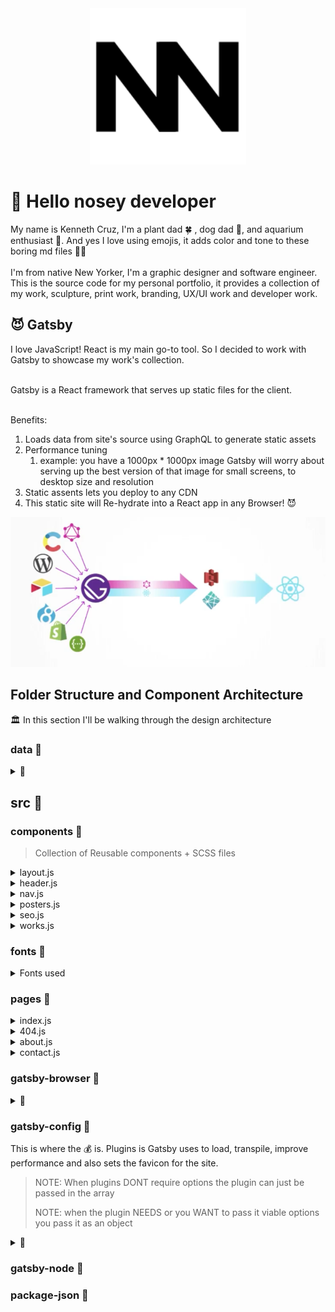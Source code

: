<div align="center">
  <a href="https://www.knnyczr.com">
    <img src="./data/icons/faviconBlack.svg" width="250" alt="logo" />
  </a>
</div>

# 👋 Hello nosey developer

  My name is Kenneth Cruz, I'm a plant dad 🍀 , dog dad 🐶, and aquarium enthusiast 🐠. And yes I love using emojis, it adds color and tone to these boring md files 🤷‍♂️
  <br>
  <br> 
  I'm from native New Yorker, I'm a graphic designer and software engineer. This is the source code for my personal portfolio, it provides a collection of my work, sculpture, print work, branding, UX/UI work and developer work.

## 😈 Gatsby

I love JavaScript! React is my main go-to tool. So I decided to work with Gatsby to showcase my work's collection.
<br>
<br>

Gatsby is a React framework that serves up static files for the client.
<br><br>

Benefits:


1. Loads data from site's source using GraphQL to generate static assets
2. Performance tuning
   1. example: you have a 1000px * 1000px image Gatsby will worry about serving up the best version of that image for small screens, to desktop size and resolution
3. Static assents lets you deploy to any CDN
4. This static site will Re-hydrate into a React app in any Browser! 😈

![](data/icons/gatsby-breakdown.png)

## Folder Structure and Component Architecture

🏛️ In this section I'll be walking through the design architecture

### data 📁

<details><summary>🍬</summary>

1. This folder holds a *data.json*
   1. This holds all my works in an array of objects to later use in my `works/index.js` component

2. icons
   1. This folder holds my logo in a svg file for the site's favicon.
   2. It also holds the favicon log in black.

3. Images
   1. This folder has been ignored in the .gitignore. All images are at print quality (300ppi) and should not exist on github.
      1. landing
      2. logo
      3. self
      4. posters

</details>

## src 📁

### components 📁

> Collection of Reusable components + SCSS files

<details><summary>layout.js </summary>

  1. this has a staticQuery to get the SiteMetaData for the title of the browser tab + allFile query for the logo to be passed to header.js
  2. Passes data => Header
  3. loads {children} in main
  4. NOTE: loads layout.scss for to set consistent font, colors, and font size

</details>

<details><summary>header.js </summary>

  1. This header loads logo
  2. Calls for Nav.js 

</details>

<details><summary>nav.js </summary>

  1. Uses react-bootstrap Navbar
  2. uses Nav.Link for react/Gatsby loading routing

</details>

<details><summary>posters.js </summary>

  1. uses Image from react-bootstrap, takes in prop of the poster images
  2. this component is called from the posters page

</details>

<details><summary>seo.js </summary>

  1. This file is for Search Engine Optimization
  2. this came built in from the Gatsby source code

</details>

<details><summary>works.js </summary>


</details>

### fonts 📁

<details><summary>Fonts used </summary>

1. This is a folder for my preferred font for this site. *OperatorMono* for paragraphs. 
2. NOTE: loading Roboto from google fonts in the layout.scss

</details>

### pages 📁

<details><summary>index.js </summary>

   1. This is the landing page
   2. staticQuery for json obj for the landing carrousel
      1. json object provides links to those featured projects through the work's title and image. 

</details>

<details><summary>404.js </summary>

1. This is built in from Gatsby source code. 
2. 404.js is for when a user wanders off into a stange route and the site cannot serve this static site

</details>

<details><summary>about.js </summary>

   1. StaticQuery from Images to find `self`
   2. Gives an About me.

</details>

<details><summary>contact.js </summary>

   1. 

</details>

### gatsby-browser 📄

<details><summary>🍬</summary>

   1. Helps load bootstrap onto the react-app

</details>

### gatsby-config 📄

This is where the 💰 is. Plugins is Gatsby uses to load, transpile, improve performance and also sets the favicon for  the site.

> NOTE: When plugins DONT require options the plugin can just be passed in the array
>
> NOTE: when the plugin NEEDS or you WANT to pass it viable options you pass it as an object

<details><summary>🍬</summary>

   1. `gatsby-plugin-sass` transpiles into css for the browser
   2. `gatsby-plugin-react-helmet`
   3. `gatsby-transformer-json`, this helps GraphiQL to parse JSON into GraphQL refer to `gatsby-source-filesystem`
   4. `gatsby-transformer-sharp` this allows us to query one high res image and create SVGs, JPEGs, PNGs, in many sizes for the screen resolution your screen will need
   5. `gatsby-plugin-sharp` this works in partnership with it's transformer.
   6. `gatsby-source-filesystem` this plugin is called twice. once for the json file and the second time for the images folder. this tells Gatsby where to plug in it's GraphQL db.
   7. `gatsby-plugin-manifest` this plug in comes with gatsby built in, this sets a preset theme, start URL, and favicon.

</details>

### gatsby-node 📄

### package-json 📄